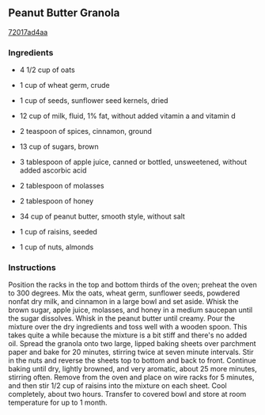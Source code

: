 ## Peanut Butter Granola

[72017ad4aa](http://www.food.com/recipe/peanut-butter-granola-412200)

### Ingredients

 - 4 1/2 cup of oats

 - 1 cup of wheat germ, crude

 - 1 cup of seeds, sunflower seed kernels, dried

 - 12 cup of milk, fluid, 1% fat, without added vitamin a and vitamin d

 - 2 teaspoon of spices, cinnamon, ground

 - 13 cup of sugars, brown

 - 3 tablespoon of apple juice, canned or bottled, unsweetened, without added ascorbic acid

 - 2 tablespoon of molasses

 - 2 tablespoon of honey

 - 34 cup of peanut butter, smooth style, without salt

 - 1 cup of raisins, seeded

 - 1 cup of nuts, almonds

### Instructions

Position the racks in the top and bottom thirds of the oven; preheat the oven to 300 degrees. Mix the oats, wheat germ, sunflower seeds, powdered nonfat dry milk, and cinnamon in a large bowl and set aside. Whisk the brown sugar, apple juice, molasses, and honey in a medium saucepan until the sugar dissolves. Whisk in the peanut butter until creamy. Pour the mixture over the dry ingredients and toss well with a wooden spoon. This takes quite a while because the mixture is a bit stiff and there's no added oil. Spread the granola onto two large, lipped baking sheets over parchment paper and bake for 20 minutes, stirring twice at seven minute intervals. Stir in the nuts and reverse the sheets top to bottom and back to front. Continue baking until dry, lightly browned, and very aromatic, about 25 more minutes, stirring often. Remove from the oven and place on wire racks for 5 minutes, and then stir 1/2 cup of raisins into the mixture on each sheet. Cool completely, about two hours. Transfer to covered bowl and store at room temperature for up to 1 month.